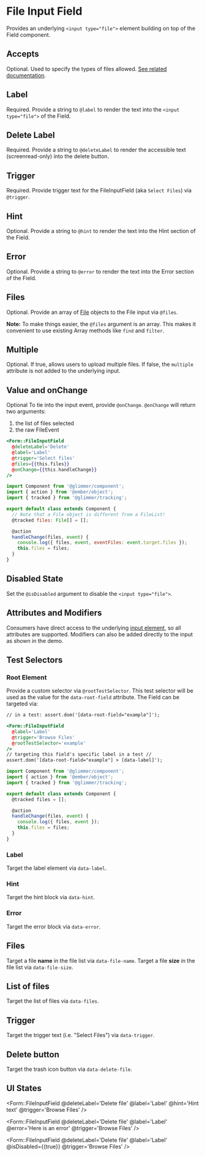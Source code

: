 # File Input Field

Provides an underlying `<input type="file">` element building on top of the Field component.

## Accepts

Optional.
Used to specify the types of files allowed. [See related documentation](https://developer.mozilla.org/en-US/docs/Web/HTML/Attributes/accept).

## Label

Required.
Provide a string to `@label` to render the text into the `<input type="file">` of the Field.

## Delete Label

Required.
Provide a string to `@deleteLabel` to render the accessible text (screenread-only) into the delete button.

## Trigger

Required.
Provide trigger text for the FileInputField (aka `Select Files`) via `@trigger`.

## Hint

Optional.
Provide a string to `@hint` to render the text into the Hint section of the Field.

## Error

Optional.
Provide a string to `@error` to render the text into the Error section of the Field.

## Files

Optional.
Provide an array of [File](https://developer.mozilla.org/en-US/docs/Web/API/File) objects to the File input via `@files`.

**Note:** To make things easier, the `@files` argument is an array. This makes it convenient to use existing Array methods like `find` and `filter`.

## Multiple

Optional.
If true, allows users to upload multiple files. If false, the `multiple` attribute is not added to the underlying input.

## Value and onChange

Optional
To tie into the input event, provide `@onChange`. `@onChange` will return two arguments:

1. the list of files selected
2. the raw FileEvent

```hbs
<Form::FileInputField
  @deleteLabel='Delete'
  @label='Label'
  @trigger='Select files'
  @files={{this.files}}
  @onChange={{this.handleChange}}
/>
```

```js
import Component from '@glimmer/component';
import { action } from '@ember/object';
import { tracked } from '@glimmer/tracking';

export default class extends Component {
  // Note that a File object is different from a FileList!
  @tracked files: File[] = [];

  @action
  handleChange(files, event) {
    console.log({ files, event, eventFiles: event.target.files });
    this.files = files;
  }
}
```

## Disabled State

Set the `@isDisabled` argument to disable the `<input type="file">`.

## Attributes and Modifiers

Consumers have direct access to the underlying [input element](https://developer.mozilla.org/en-US/docs/Web/HTML/Element/input), so all attributes are supported. Modifiers can also be added directly to the input as shown in the demo.

## Test Selectors

### Root Element

Provide a custom selector via `@rootTestSelector`. This test selector will be used as the value for the `data-root-field` attribute. The Field can be targeted via:

```hbs
// in a test: assert.dom('[data-root-field="example"]');

<Form::FileInputField
  @label='Label'
  @trigger='Browse Files'
  @rootTestSelector='example'
/>
// targeting this field's specific label in a test //
assert.dom('[data-root-field="example"] > [data-label]');
```

```js
import Component from '@glimmer/component';
import { action } from '@ember/object';
import { tracked } from '@glimmer/tracking';

export default class extends Component {
  @tracked files = [];

  @action
  handleChange(files, event) {
    console.log({ files, event });
    this.files = files;
  }
}
```

### Label

Target the label element via `data-label`.

### Hint

Target the hint block via `data-hint`.

### Error

Target the error block via `data-error`.

## Files

Target a file **name** in the file list via `data-file-name`.
Target a file **size** in the file list via `data-file-size`.

## List of files

Target the list of files via `data-files`.

## Trigger

Target the trigger text (i.e. "Select Files") via `data-trigger`.

## Delete button

Target the trash icon button via `data-delete-file`.

## UI States

<div class='flex flex-col gap-y-5'>
  <Form::FileInputField
    @deleteLabel='Delete file'
    @label='Label'
    @trigger='Browse Files'
  />

<Form::FileInputField
@deleteLabel='Delete file'
@label='Label'
@hint='Hint text'
@trigger='Browse Files'
/>

<Form::FileInputField
@deleteLabel='Delete file'
@label='Label'
@error='Here is an error'
@trigger='Browse Files'
/>

<Form::FileInputField
@deleteLabel='Delete file'
@label='Label'
@isDisabled={{true}}
@trigger='Browse Files'
/>

</div>
